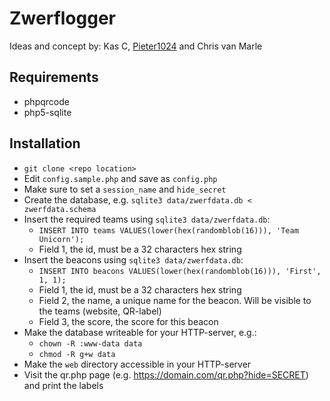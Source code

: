 # Zwerflogger
Ideas and concept by: Kas C, [Pieter1024](https://github.com/pieter1024) and Chris van Marle

## Requirements
* phpqrcode
* php5-sqlite

## Installation
* `git clone <repo location>`
* Edit `config.sample.php` and save as `config.php`
* Make sure to set a `session_name` and `hide_secret`
* Create the database, e.g. `sqlite3 data/zwerfdata.db < zwerfdata.schema`
* Insert the required teams using `sqlite3 data/zwerfdata.db`:
  * `INSERT INTO teams VALUES(lower(hex(randomblob(16))), 'Team Unicorn');`
  * Field 1, the id, must be a 32 characters hex string
* Insert the beacons using `sqlite3 data/zwerfdata.db`:
  * `INSERT INTO beacons VALUES(lower(hex(randomblob(16))), 'First', 1, 1);`
  * Field 1, the id, must be a 32 characters hex string
  * Field 2, the name, a unique name for the beacon. Will be visible to the teams (website, QR-label)
  * Field 3, the score, the score for this beacon
* Make the database writeable for your HTTP-server, e.g.:
  * `chown -R :www-data data`
  * `chmod -R g+w data`
* Make the `web` directory accessible in your HTTP-server
* Visit the qr.php page (e.g. https://domain.com/qr.php?hide=SECRET) and print the labels
